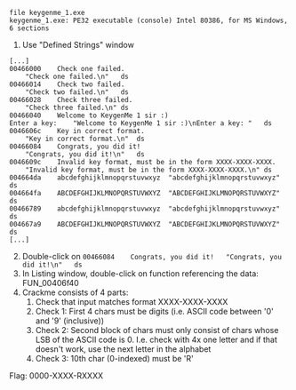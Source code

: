 ```
file keygenme_1.exe 
keygenme_1.exe: PE32 executable (console) Intel 80386, for MS Windows, 6 sections
```

1) Use "Defined Strings" window

```
[...]
00466000	Check one failed.
	"Check one failed.\n"	ds
00466014	Check two failed.
	"Check two failed.\n"	ds
00466028	Check three failed.
	"Check three failed.\n"	ds
00466040	Welcome to KeygenMe 1 sir :)
Enter a key: 	"Welcome to KeygenMe 1 sir :)\nEnter a key: "	ds
0046606c	Key in correct format.
	"Key in correct format.\n"	ds
00466084	Congrats, you did it!
	"Congrats, you did it!\n"	ds
0046609c	Invalid key format, must be in the form XXXX-XXXX-XXXX.
	"Invalid key format, must be in the form XXXX-XXXX-XXXX.\n"	ds
004664da	abcdefghijklmnopqrstuvwxyz	"abcdefghijklmnopqrstuvwxyz"	ds
004664fa	ABCDEFGHIJKLMNOPQRSTUVWXYZ	"ABCDEFGHIJKLMNOPQRSTUVWXYZ"	ds
00466789	abcdefghijklmnopqrstuvwxyz	"abcdefghijklmnopqrstuvwxyz"	ds
004667a9	ABCDEFGHIJKLMNOPQRSTUVWXYZ	"ABCDEFGHIJKLMNOPQRSTUVWXYZ"	ds
[...]
```

2) Double-click on `00466084	Congrats, you did it!	"Congrats, you did it!\n"	ds`
3) In Listing window, double-click on function referencing the data: FUN_00406f40
4) Crackme consists of 4 parts:
    1) Check that input matches format XXXX-XXXX-XXXX
    2) Check 1: First 4 chars must be digits (i.e. ASCII code between '0' and '9' (inclusive))
    3) Check 2: Second block of chars must only consist of chars whose LSB of the ASCII code is 0. I.e. check with 4x one letter and if that doesn't work, use the next letter in the alphabet
    4) Check 3: 10th char (0-indexed) must be 'R'

Flag: 0000-XXXX-RXXXX
